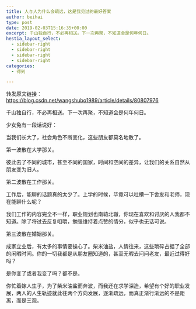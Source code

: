 ```yaml
---
title: 人与人为什么会疏远，这是我见过的最好答案
author: beihai
type: post
date: 2019-02-03T15:16:35+00:00
excerpt: 千山独自行，不必再相送。下一次再聚，不知道会是何年何日。
hestia_layout_select:
  - sidebar-right
  - sidebar-right
  - sidebar-right
  - sidebar-right
categories:
  - 得到

---
```

转发原文链接：<https://blog.csdn.net/wangshubo1989/article/details/80807976>
  
千山独自行，不必再相送。下一次再聚，不知道会是何年何日。
  
少女兔有一段话说好：
  
当我们长大了，社会角色不断变化，这些朋友都莫名地散了。
  
第一波散在大学那关。
  
彼此去了不同的城市，甚至不同的国家，时间和空间的差异，让我们的关系自然从朋友变为旧人。
  
第二波散在工作那关。
  
工作后，能聊的话题真的太少了。上学的时候，毕竟可以吐槽一下舍友和老师，现在能聊什么呢？
  
我们工作的内容完全不一样，职业规划也南辕北辙，你现在喜欢和讨厌的人我都不知道。除了将过去反复咀嚼，勉强维持着点赞的情分，似乎也无话可说。
  
第三波散在婚姻那关。
  
成家立业后，有太多的事情要操心了。柴米油盐，人情往来，这些琐碎占据了全部的闲暇时间。你的一切我都是从朋友圈知道的，甚至无暇去问问老友，最近过得好吗？
  
是你变了或者我变了吗？都不是。
  
你忙着嫁人生子，为了柴米油盐而奔波，而我还在求学深造，希望有个好的职业发展，两人的人生轨迹就此往两个方向发展，逐渐疏远，而真正渐行渐远的不是距离，而是三观。